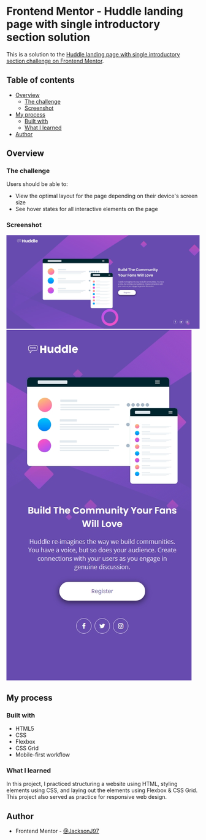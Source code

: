 # Frontend Mentor - Huddle landing page with single introductory section solution

This is a solution to the [Huddle landing page with single introductory section challenge on Frontend Mentor](https://www.frontendmentor.io/challenges/huddle-landing-page-with-a-single-introductory-section-B_2Wvxgi0).

## Table of contents

- [Overview](#overview)
  - [The challenge](#the-challenge)
  - [Screenshot](#screenshot)
- [My process](#my-process)
  - [Built with](#built-with)
  - [What I learned](#what-i-learned)
- [Author](#author)

## Overview

### The challenge

Users should be able to:

- View the optimal layout for the page depending on their device's screen size
- See hover states for all interactive elements on the page

### Screenshot

![Desktop view](./design/final-desktop.jpg)
![Mobile view](./design/final-mobile.jpg)

## My process

### Built with

- HTML5
- CSS
- Flexbox
- CSS Grid
- Mobile-first workflow

### What I learned

In this project, I practiced structuring a website using HTML, styling elements using CSS, and laying out the elements using Flexbox & CSS Grid. This project also served as practice for responsive web design.

## Author

- Frontend Mentor - [@JacksonJ97](https://www.frontendmentor.io/profile/JacksonJ97)
